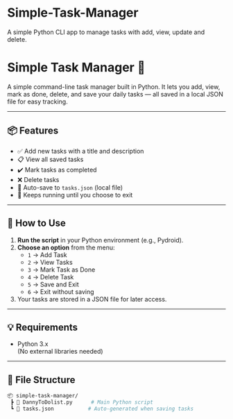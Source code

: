 # Simple-Task-Manager
A simple Python CLI app to manage tasks with add, view, update and delete.

# Simple Task Manager 📝

A simple command-line task manager built in Python. It lets you add, view, mark as done, delete, and save your daily tasks — all saved in a local JSON file for easy tracking.

---

## 📦 Features
- ✅ Add new tasks with a title and description
- 📋 View all saved tasks
- ✔️ Mark tasks as completed
- ❌ Delete tasks
- 💾 Auto-save to `tasks.json` (local file)
- 🔁 Keeps running until you choose to exit

---

## 🧠 How to Use

1. **Run the script** in your Python environment (e.g., Pydroid).
2. **Choose an option** from the menu:
   - `1` → Add Task  
   - `2` → View Tasks  
   - `3` → Mark Task as Done  
   - `4` → Delete Task  
   - `5` → Save and Exit  
   - `6` → Exit without saving
3. Your tasks are stored in a JSON file for later access.

---

## 💡 Requirements
- Python 3.x  
(No external libraries needed)

---

## 📁 File Structure
```bash
📦 simple-task-manager/
 ┣ 📄 DannyToDolist.py      # Main Python script
 ┗ 📄 tasks.json           # Auto-generated when saving tasks